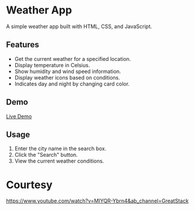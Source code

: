 # Weather App

A simple weather app built with HTML, CSS, and JavaScript.

## Features

- Get the current weather for a specified location.
- Display temperature in Celsius.
- Show humidity and wind speed information.
- Display weather icons based on conditions.
- Indicates day and night by changing card color.

## Demo

[Live Demo](https://1zhann.github.io/WeatherApp/)

## Usage

1. Enter the city name in the search box.
2. Click the "Search" button.
3. View the current weather conditions.

# Courtesy 
<https://www.youtube.com/watch?v=MIYQR-Ybrn4&ab_channel=GreatStack>
